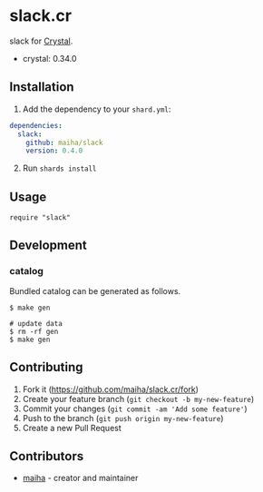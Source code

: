 # slack.cr

slack for [Crystal](http://crystal-lang.org/).

- crystal: 0.34.0

## Installation

1. Add the dependency to your `shard.yml`:

```yaml
dependencies:
  slack:
    github: maiha/slack
    version: 0.4.0
```

2. Run `shards install`

## Usage

```crystal
require "slack"
```

## Development

### catalog

Bundled catalog can be generated as follows.

```console
$ make gen

# update data
$ rm -rf gen
$ make gen
```

## Contributing

1. Fork it (<https://github.com/maiha/slack.cr/fork>)
2. Create your feature branch (`git checkout -b my-new-feature`)
3. Commit your changes (`git commit -am 'Add some feature'`)
4. Push to the branch (`git push origin my-new-feature`)
5. Create a new Pull Request

## Contributors

- [maiha](https://github.com/maiha) - creator and maintainer
